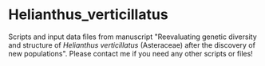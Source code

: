 # Helianthus_verticillatus
Scripts and input data files from manuscript "Reevaluating genetic diversity and structure of _Helianthus verticillatus_ (Asteraceae) after the discovery of new populations". Please contact me if you need any other scripts or files!

